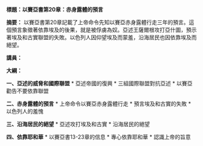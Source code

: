 **標題：以賽亞書第20章：赤身露體的預言**

**摘要：**
以賽亞書第20章記載了上帝命令先知以賽亞赤身露體行走三年的預言。這個預言象徵著依靠埃及的後果，就是被俘虜為奴。亞述王薩爾根攻打亞什圖，預示著埃及和古實聯盟的失敗。以色列人因仰望埃及而蒙羞，沿海居民也因依靠埃及而絕望。

**講員：**

**大綱：**

**一、亞述的威脅和國際聯盟**
    * 亞述帝國的復興
    * 三組國際聯盟對抗亞述
    * 以賽亞勸告不要依靠聯盟

**二、赤身露體的預言**
    * 上帝命令以賽亞赤身露體行走
    * 預言埃及和古實的失敗
    * 以色列人的羞愧

**三、沿海居民的絕望**
    * 亞述攻打埃及和古實
    * 沿海居民的絕望

**四、依靠耶和華**
    * 以賽亞書13-23章的信息
    * 專心依靠耶和華
    * 認識上帝的旨意